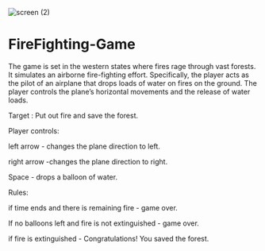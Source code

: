 ![screen (2)](https://user-images.githubusercontent.com/110660428/183249913-9eb7ef42-ace3-4887-b9cf-b57ec7ef229f.jpg)


# FireFighting-Game
The game is set in the western states where fires rage through vast forests. It simulates an airborne fire-fighting effort. Specifically, the player acts as the pilot of an airplane that drops loads of water on fires on the ground. The player controls the plane’s horizontal movements and the release of water loads.

Target :
Put out fire and save the forest.

Player controls:

left arrow - changes the plane direction to left.

right arrow -changes the plane direction to right.

Space - drops a balloon of water.

Rules:

if time ends and there is remaining fire - game over.

If no balloons left and fire is not extinguished - game over.

if fire is extinguished - Congratulations! You saved the forest.



